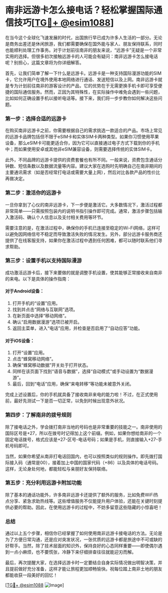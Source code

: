 # 南非远游卡怎么接电话？轻松掌握国际通信技巧[[TG💪+ @esim1088](https://t.me/s/esim1088)]

在当今这个全球化飞速发展的时代，出国旅行早已成为许多人生活的一部分。无论是商务出差还是休闲旅游，我们都需要确保在国外能与家人、朋友保持联系，同时也能顺利处理工作事务。对于计划前往南非的朋友来说，“远游卡”无疑是一个非常实用的选择。但很多初次接触远游卡的人可能会有疑问：南非远游卡怎么接电话呢？别担心，这篇文章将为你详细解答。

首先，让我们简单了解一下什么是远游卡。远游卡是一种支持国际漫游功能的SIM卡，它允许用户在境外使用本地网络进行通话、发送短信以及上网。南非远游卡就是专为计划前往南非的游客设计的产品，它的优势在于无需更换手机卡即可享受便捷的国际通信服务。然而，正因为其特殊性，在实际操作中难免会遇到一些问题，比如如何正确设置手机以接听电话等。接下来，我们将一步步教你如何解决这些问题。

### **第一步：选择合适的远游卡**
在购买南非远游卡之前，你需要根据自己的需求挑选一款适合的产品。市场上常见的远游卡品牌包括但不限于eSIM卡和实体SIM卡两种类型。如果你习惯使用苹果设备，那么eSIM卡可能更适合你，因为它可以直接通过电子方式下载到你的手机中；而如果使用安卓或其他非eSIM兼容设备，则需要选择传统的实体SIM卡。

此外，不同品牌的远游卡提供的资费套餐也有所不同。一般来说，资费包含通话分钟数、短信条数以及数据流量等内容。建议大家在选购时先明确自己在南非期间的主要通讯需求（如是否经常打电话或需要大量上网），然后对比各款产品的性价比再做决定。

### **第二步：激活你的远游卡**
一旦你拿到了心仪的南非远游卡，下一步便是激活它。大多数情况下，激活过程都非常简单——只需按照包装内的说明书指引操作即可完成。通常，激活步骤包括输入激活码、确认个人信息以及支付相关费用等环节。

需要注意的是，在激活过程中，确保你的手机已连接至稳定的Wi-Fi网络，这样可以避免因网络信号不稳定而导致激活失败的情况发生。另外，部分远游卡服务商还提供了在线客服支持，如果你在激活过程中遇到任何困难，都可以随时联系他们寻求帮助。

### **第三步：设置手机以支持国际漫游**
成功激活远游卡后，接下来要做的就是调整手机设置，使其能够正常接收来自南非的来电。以下是具体的操作指南：

#### 对于Android设备：
1. 打开手机的“设置”应用。
2. 找到并点击“网络与互联网”选项。
3. 在新页面中选择“移动网络”。
4. 确认“启用数据漫游”选项已被开启。
5. 返回主菜单，进入“电话”应用，并检查是否启用了“自动应答”功能。

#### 对于iOS设备：
1. 打开“设置”应用。
2. 点击“蜂窝移动网络”。
3. 确保“蜂窝移动数据”开关处于打开状态。
4. 同样在该页面下找到“语音与数据”，选择“自动模式”或手动设置为“数据漫游”。
5. 最后，回到“电话”应用，确保“来电转移”等功能未被意外关闭。

完成上述设置后，你的手机就具备了接收南非来电的能力啦！不过，在正式使用前，最好先测试一下是否一切正常，以免到时候出现意外状况。

### **第四步：了解南非的拨号规则**
除了接电话之外，学会拨打南非当地的号码也是非常重要的技能之一。南非使用的国际区号是+27，所以在拨号时记得加上这个前缀。例如，如果你想给南非的一个固定电话拨号，格式应该是+27-区号-电话号码；如果是手机，则直接输入+27-手机号码即可。

当然，如果你希望从南非打电话回国内，也可以按照类似的规则操作。即先拨打国际接入码（通常是00），接着加上中国的国家代码（+86）以及具体的电话号码。这样，无论身处何地，都能轻松与亲朋好友保持联络。

### **第五步：充分利用远游卡附加功能**
除了基本的通话功能外，许多南非远游卡还提供了额外的服务，比如免费WiFi热点分享、紧急求助热线等。这些增值服务不仅能提升用户体验，还能在关键时刻提供必要的帮助。因此，在使用远游卡的过程中，不妨多留意这些隐藏的小惊喜吧！

### **总结**
通过以上五个步骤，相信你已经掌握了如何使用南非远游卡接电话的方法。无论是为了方便日常沟通，还是应对突发状况，一张优质的远游卡都是旅途中不可或缺的好帮手。当然，除了技术层面的知识外，保持良好的心态同样重要——即使偶尔遇到一点小麻烦，也不要慌张，冷静下来仔细排查往往就能迎刃而解。

最后，再次提醒大家，在选择远游卡时一定要结合自身实际情况做出明智决策，并且提前做好充分准备，这样才能让旅程更加顺畅愉快。祝每位踏上南非土地的朋友都能收获一段美好的回忆！

[[TG💪+ @esim1088](https://t.me/s/esim1088) ![Image](https://i.postimg.cc/4NQfJmqS/Snipaste-2025-05-13-00-14-12.png)]